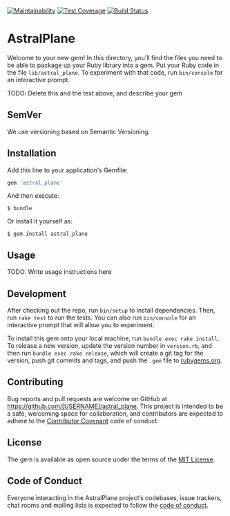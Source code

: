 [![Maintainability](https://api.codeclimate.com/v1/badges/2382938806e3d889e453/maintainability)](https://codeclimate.com/github/astral-realities/astral_plane/maintainability) [![Test Coverage](https://api.codeclimate.com/v1/badges/2382938806e3d889e453/test_coverage)](https://codeclimate.com/github/astral-realities/astral_plane/test_coverage)
[![Build Status](https://travis-ci.org/astral-realities/astral_plane.svg?branch=develop)](https://travis-ci.org/astral-realities/astral_plane)

# AstralPlane

Welcome to your new gem! In this directory, you'll find the files you need to be able to package up your Ruby library into a gem. Put your Ruby code in the file `lib/astral_plane`. To experiment with that code, run `bin/console` for an interactive prompt.

TODO: Delete this and the text above, and describe your gem

## SemVer
We use versioning based on Semantic Versioning.


## Installation

Add this line to your application's Gemfile:

```ruby
gem 'astral_plane'
```

And then execute:

    $ bundle

Or install it yourself as:

    $ gem install astral_plane

## Usage

TODO: Write usage instructions here

## Development

After checking out the repo, run `bin/setup` to install dependencies. Then, run `rake test` to run the tests. You can also run `bin/console` for an interactive prompt that will allow you to experiment.

To install this gem onto your local machine, run `bundle exec rake install`. To release a new version, update the version number in `version.rb`, and then run `bundle exec rake release`, which will create a git tag for the version, push git commits and tags, and push the `.gem` file to [rubygems.org](https://rubygems.org).

## Contributing

Bug reports and pull requests are welcome on GitHub at https://github.com/[USERNAME]/astral_plane. This project is intended to be a safe, welcoming space for collaboration, and contributors are expected to adhere to the [Contributor Covenant](http://contributor-covenant.org) code of conduct.

## License

The gem is available as open source under the terms of the [MIT License](https://opensource.org/licenses/MIT).

## Code of Conduct

Everyone interacting in the AstralPlane project’s codebases, issue trackers, chat rooms and mailing lists is expected to follow the [code of conduct](https://github.com/[USERNAME]/astral_plane/blob/master/CODE_OF_CONDUCT.md).

